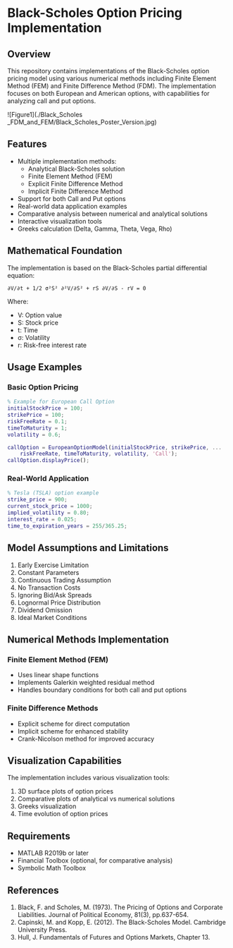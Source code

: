 # Black-Scholes Option Pricing Implementation

## Overview
This repository contains implementations of the Black-Scholes option pricing model using various numerical methods including Finite Element Method (FEM) and Finite Difference Method (FDM). The implementation focuses on both European and American options, with capabilities for analyzing call and put options.

![Figure1](./Black_Scholes _FDM_and_FEM/Black_Scholes_Poster_Version.jpg)

## Features
- Multiple implementation methods:
  - Analytical Black-Scholes solution
  - Finite Element Method (FEM)
  - Explicit Finite Difference Method
  - Implicit Finite Difference Method
- Support for both Call and Put options
- Real-world data application examples
- Comparative analysis between numerical and analytical solutions
- Interactive visualization tools
- Greeks calculation (Delta, Gamma, Theta, Vega, Rho)

## Mathematical Foundation
The implementation is based on the Black-Scholes partial differential equation:

```
∂V/∂t + 1/2 σ²S² ∂²V/∂S² + rS ∂V/∂S - rV = 0
```

Where:
- V: Option value
- S: Stock price
- t: Time
- σ: Volatility
- r: Risk-free interest rate

## Usage Examples

### Basic Option Pricing
```matlab
% Example for European Call Option
initialStockPrice = 100;
strikePrice = 100;
riskFreeRate = 0.1;
timeToMaturity = 1;
volatility = 0.6;

callOption = EuropeanOptionModel(initialStockPrice, strikePrice, ...
    riskFreeRate, timeToMaturity, volatility, 'Call');
callOption.displayPrice();
```

### Real-World Application
```matlab
% Tesla (TSLA) option example
strike_price = 900;
current_stock_price = 1000;
implied_volatility = 0.80;
interest_rate = 0.025;
time_to_expiration_years = 255/365.25;
```

## Model Assumptions and Limitations
1. Early Exercise Limitation
2. Constant Parameters
3. Continuous Trading Assumption
4. No Transaction Costs
5. Ignoring Bid/Ask Spreads
6. Lognormal Price Distribution
7. Dividend Omission
8. Ideal Market Conditions

## Numerical Methods Implementation

### Finite Element Method (FEM)
- Uses linear shape functions
- Implements Galerkin weighted residual method
- Handles boundary conditions for both call and put options

### Finite Difference Methods
- Explicit scheme for direct computation
- Implicit scheme for enhanced stability
- Crank-Nicolson method for improved accuracy

## Visualization Capabilities
The implementation includes various visualization tools:
1. 3D surface plots of option prices
2. Comparative plots of analytical vs numerical solutions
3. Greeks visualization
4. Time evolution of option prices

## Requirements
- MATLAB R2019b or later
- Financial Toolbox (optional, for comparative analysis)
- Symbolic Math Toolbox

## References
1. Black, F. and Scholes, M. (1973). The Pricing of Options and Corporate Liabilities. Journal of Political Economy, 81(3), pp.637-654.
2. Capinski, M. and Kopp, E. (2012). The Black-Scholes Model. Cambridge University Press.
3. Hull, J. Fundamentals of Futures and Options Markets, Chapter 13.